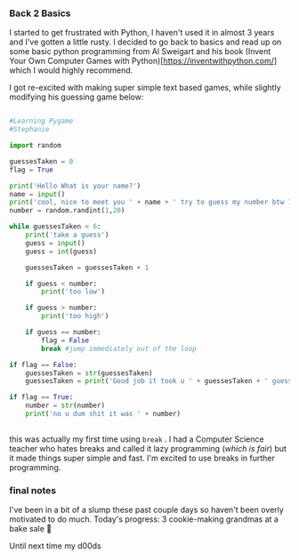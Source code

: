 ### Back 2 Basics

I started to get frustrated with Python, I haven't used it in almost 3 years and I've gotten a little rusty. I decided to go back to basics and read up on some basic python programming from Al Sweigart and his book 
(Invent Your Own Computer Games with Python)[https://inventwithpython.com/] which I would highly recommend.

I got re-excited with making super simple text based games, while slightly modifying his guessing game below:

```python

#Learning Pygame
#Stephanie

import random

guessesTaken = 0
flag = True

print('Hello What is your name?')
name = input()
print('cool, nice to meet you ' + name + ' try to guess my number btw 1 and 20')
number = random.randint(1,20)

while guessesTaken < 6:
	print('take a guess')
	guess = input()
	guess = int(guess)

	guessesTaken = guessesTaken + 1

	if guess < number:
		print('too low')

	if guess > number:
		print('too high')

	if guess == number:
		flag = False
		break #jump immediately out of the loop

if flag == False:
	guessesTaken = str(guessesTaken)
	guessesTaken = print('Good job it took u ' + guessesTaken + ' guesses')

if flag == True:
	number = str(number)
	print('no u dum shit it was ' + number)
  
  ```
  
  this was actually my first time using ```break``` . I had a Computer Science teacher who hates breaks and called it lazy programming (*which is fair*) 
  but it made things super simple and fast. I'm excited to use breaks in further programming.
  
  ### final notes
  
  I've been in a bit of a slump these past couple days so haven't been overly motivated to do much. Today's progress: 3 cookie-making grandmas at a bake sale :older_woman:
  
  Until next time my d00ds
